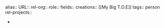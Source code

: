 alias::
URL::
rel-org::
role::
fields::
creations:: [[My Big T.O.E]]
tags:: person
rel-projects::


-

